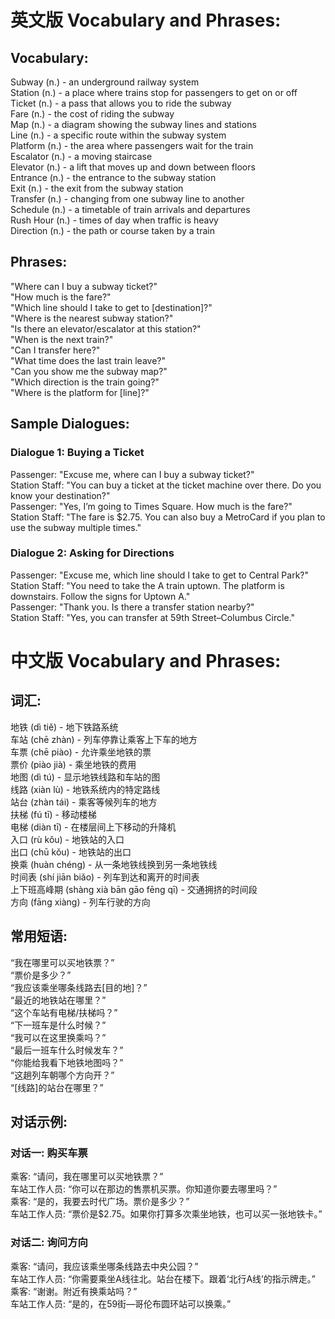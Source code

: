 # 英文版 Vocabulary and Phrases:  
## Vocabulary:  
Subway (n.) - an underground railway system  
Station (n.) - a place where trains stop for passengers to get on or off  
Ticket (n.) - a pass that allows you to ride the subway  
Fare (n.) - the cost of riding the subway  
Map (n.) - a diagram showing the subway lines and stations  
Line (n.) - a specific route within the subway system  
Platform (n.) - the area where passengers wait for the train  
Escalator (n.) - a moving staircase  
Elevator (n.) - a lift that moves up and down between floors  
Entrance (n.) - the entrance to the subway station  
Exit (n.) - the exit from the subway station  
Transfer (n.) - changing from one subway line to another  
Schedule (n.) - a timetable of train arrivals and departures  
Rush Hour (n.) - times of day when traffic is heavy  
Direction (n.) - the path or course taken by a train  

## Phrases:  
"Where can I buy a subway ticket?"  
"How much is the fare?"  
"Which line should I take to get to [destination]?"  
"Where is the nearest subway station?"  
"Is there an elevator/escalator at this station?"  
"When is the next train?"  
"Can I transfer here?"  
"What time does the last train leave?"  
"Can you show me the subway map?"  
"Which direction is the train going?"  
"Where is the platform for [line]?"  

## Sample Dialogues: 
### Dialogue 1: Buying a Ticket  
Passenger: "Excuse me, where can I buy a subway ticket?"  
Station Staff: "You can buy a ticket at the ticket machine over there. Do you know your destination?"  
Passenger: "Yes, I’m going to Times Square. How much is the fare?"  
Station Staff: "The fare is $2.75. You can also buy a MetroCard if you plan to use the subway multiple times."  
### Dialogue 2: Asking for Directions  
Passenger: "Excuse me, which line should I take to get to Central Park?"  
Station Staff: "You need to take the A train uptown. The platform is downstairs. Follow the signs for Uptown A."  
Passenger: "Thank you. Is there a transfer station nearby?"  
Station Staff: "Yes, you can transfer at 59th Street–Columbus Circle."  

# 中文版 Vocabulary and Phrases:  
## 词汇:  
地铁 (dì tiě) - 地下铁路系统  
车站 (chē zhàn) - 列车停靠让乘客上下车的地方  
车票 (chē piào) - 允许乘坐地铁的票  
票价 (piào jià) - 乘坐地铁的费用  
地图 (dì tú) - 显示地铁线路和车站的图  
线路 (xiàn lù) - 地铁系统内的特定路线  
站台 (zhàn tái) - 乘客等候列车的地方  
扶梯 (fú tī) - 移动楼梯  
电梯 (diàn tī) - 在楼层间上下移动的升降机  
入口 (rù kǒu) - 地铁站的入口  
出口 (chū kǒu) - 地铁站的出口  
换乘 (huàn chéng) - 从一条地铁线换到另一条地铁线  
时间表 (shí jiān biǎo) - 列车到达和离开的时间表  
上下班高峰期 (shàng xià bān gāo fēng qī) - 交通拥挤的时间段  
方向 (fāng xiàng) - 列车行驶的方向  
## 常用短语:  
“我在哪里可以买地铁票？”  
“票价是多少？”  
“我应该乘坐哪条线路去[目的地]？”  
“最近的地铁站在哪里？”  
“这个车站有电梯/扶梯吗？”  
“下一班车是什么时候？”  
“我可以在这里换乘吗？”  
“最后一班车什么时候发车？”  
“你能给我看下地铁地图吗？”  
“这趟列车朝哪个方向开？”  
“[线路]的站台在哪里？”  
## 对话示例: 
### 对话一: 购买车票  
乘客: “请问，我在哪里可以买地铁票？”  
车站工作人员: “你可以在那边的售票机买票。你知道你要去哪里吗？”  
乘客: “是的，我要去时代广场。票价是多少？”  
车站工作人员: “票价是$2.75。如果你打算多次乘坐地铁，也可以买一张地铁卡。”  
### 对话二: 询问方向  
乘客: “请问，我应该乘坐哪条线路去中央公园？”  
车站工作人员: “你需要乘坐A线往北。站台在楼下。跟着‘北行A线’的指示牌走。”  
乘客: “谢谢。附近有换乘站吗？”  
车站工作人员: “是的，在59街—哥伦布圆环站可以换乘。”  
